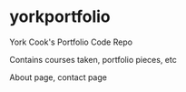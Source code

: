 # yorkportfolio

York Cook's Portfolio Code Repo


Contains courses taken, portfolio pieces, etc

About page, contact page
